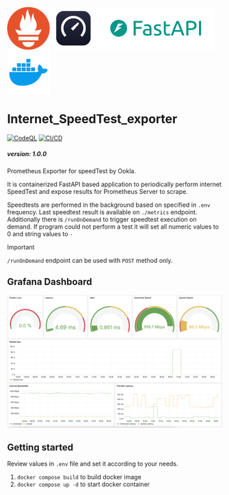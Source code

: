 <p float="left">
  <img src="/Pictures/prometheus_logo.png" height="100" />
  <img src="/Pictures/speedtest_by_ookla_logo.png" height="100" />
  <img src="/Pictures/fastapi_logo.png" height="100" />
  <img src="/Pictures/docker_logo.png" height="100" />
</p>

# Internet_SpeedTest_exporter
[![CodeQL](https://github.com/HornaHomeLab/SpeedTest_exporter/actions/workflows/github-code-scanning/codeql/badge.svg)](https://github.com/HornaHomeLab/SpeedTest_exporter/actions/workflows/github-code-scanning/codeql)
[![CI/CD](https://github.com/HornaHomeLab/SpeedTest_exporter/actions/workflows/ci-cd.yml/badge.svg)](https://github.com/HornaHomeLab/SpeedTest_exporter/actions/workflows/ci-cd.yml)

##### version: 1.0.0

Prometheus Exporter for speedTest by Ookla.

It is containerized FastAPI based application to periodically perform internet SpeedTest and expose results for Prometheus Server to scrape.

Speedtests are performed in the background based on specified in `.env` frequency.
Last speedtest result is available on `./metrics` endpoint. 
Additionally there is `/runOnDemand` to trigger speedtest execution on demand.
If program could not perform a test it will set all numeric values to 0 and string values to `-`

> [!IMPORTANT] 
> `/runOnDemand` endpoint can be used with `POST` method only.

## Grafana Dashboard
![image](/Grafana/Pictures/Grafana_dashboard.png)

## Getting started
Review values in `.env` file and set it according to your needs.
1. `docker compose build` to build docker image
2. `docker compose up -d` to start docker container


